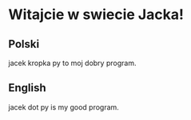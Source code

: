 # Witajcie w swiecie Jacka!

Polski
--------
jacek kropka py to moj dobry program.

English
--------
jacek dot py is my good program.
